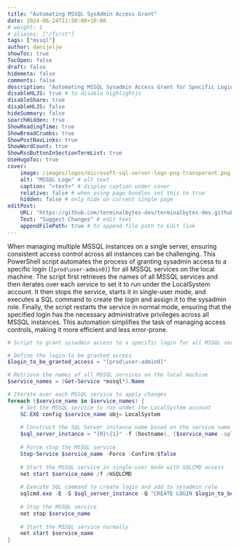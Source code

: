 ```yaml
---
title: "Automating MSSQL SysAdmin Access Grant"
date: 2024-06-24T11:50:00+10:00
# weight: 1
# aliases: ["/first"]
tags: ["mssql"]
author: danijeljw
showToc: true
TocOpen: false
draft: false
hidemeta: false
comments: false
description: "Automating MSSQL Sysadmin Access Grant for Specific Logins"
disableHLJS: true # to disable highlightjs
disableShare: true
disableHLJS: false
hideSummary: false
searchHidden: true
ShowReadingTime: true
ShowBreadCrumbs: true
ShowPostNavLinks: true
ShowWordCount: true
ShowRssButtonInSectionTermList: true
UseHugoToc: true
cover:
    image: /images/logos/microsoft-sql-server-logo-png-transparent.png # image path/url
    alt: "MSSQL Logo" # alt text
    caption: "<text>" # display caption under cover
    relative: false # when using page bundles set this to true
    hidden: false # only hide on current single page
editPost:
    URL: "https://github.com/terminalbytes-dev/terminalbytes-dev.github.io/tree/main/content"
    Text: "Suggest Changes" # edit text
    appendFilePath: true # to append file path to Edit link
---
```


When managing multiple MSSQL instances on a single server, ensuring consistent access control across all instances can be challenging. This PowerShell script automates the process of granting sysadmin access to a specific login (`[prod\user-admin0]`) for all MSSQL services on the local machine. The script first retrieves the names of all MSSQL services and then iterates over each service to set it to run under the LocalSystem account. It then stops the service, starts it in single-user mode, and executes a SQL command to create the login and assign it to the sysadmin role. Finally, the script restarts the service in normal mode, ensuring that the specified login has the necessary administrative privileges across all MSSQL instances. This automation simplifies the task of managing access controls, making it more efficient and less error-prone.

```powershell
# Script to grant sysadmin access to a specific login for all MSSQL services on the local machine

# Define the login to be granted access
$login_to_be_granted_access = "[prod\user-admin0]"

# Retrieve the names of all MSSQL services on the local machine
$service_names = (Get-Service *mssql*).Name

# Iterate over each MSSQL service to apply changes
foreach ($service_name in $service_names) {
    # Set the MSSQL service to run under the LocalSystem account
    SC.EXE config $service_name obj= LocalSystem
    
    # Construct the SQL Server instance name based on the service name
    $sql_server_instance = "{0}\{1}" -f (hostname), ($service_name -split '\$')[1]
    
    # Force stop the MSSQL service
    Stop-Service $service_name -Force -Confirm:$false
    
    # Start the MSSQL service in single-user mode with SQLCMD access
    net start $service_name /f /mSQLCMD
    
    # Execute SQL command to create login and add to sysadmin role
    sqlcmd.exe -E -S $sql_server_instance -Q "CREATE LOGIN $login_to_be_granted_access FROM WINDOWS; ALTER SERVER ROLE sysadmin ADD MEMBER $login_to_be_granted_access;"
    
    # Stop the MSSQL service
    net stop $service_name
    
    # Start the MSSQL service normally
    net start $service_name
}
```